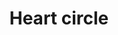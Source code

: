 ---
title: Heart circle
tags:
icon: heart-circle
svg: '<svg xmlns="http://www.w3.org/2000/svg" width="24" height="24" fill="none" viewBox="0 0 24 24" stroke-width="1.5" stroke-linecap="round" stroke-linejoin="round" stroke="currentColor"><circle cx="12" cy="12.5" r="9"/><path d="M10.291 10a1.78 1.78 0 0 0-1.781 1.781C8.51 13.75 11.885 16 11.885 16s3.375-2.25 3.375-4.219c0-1.219-.797-1.781-1.781-1.781-.698 0-1.302.4-1.594.985A1.781 1.781 0 0 0 10.291 10Z"/></svg>'
---